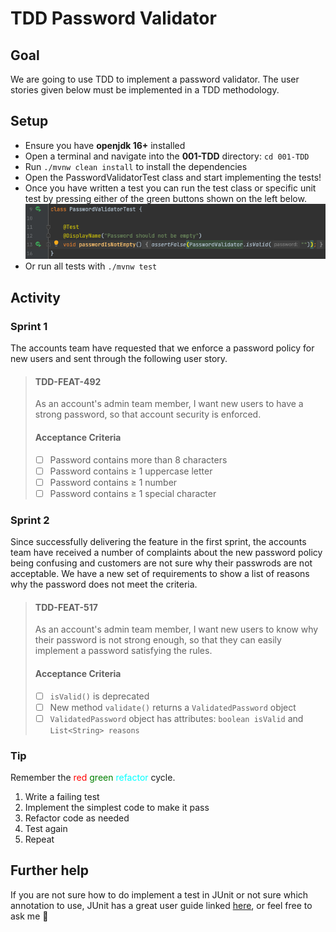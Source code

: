 # TDD Password Validator

## Goal 
We are going to use TDD to implement a password validator. The user stories given below must be implemented in a TDD methodology.

## Setup
- Ensure you have **openjdk 16+** installed
- Open a terminal and navigate into the **001-TDD** directory: `cd 001-TDD`
- Run `./mvnw clean install` to install the dependencies
- Open the PasswordValidatorTest class and start implementing the tests!
- Once you have written a test you can run the test class or specific unit test by pressing either of the green buttons shown on the left below.  
  ![Running tests](resources/runTests.png)
- Or run all tests with `./mvnw test`

## Activity

### Sprint 1
The accounts team have requested that we enforce a password policy for new users and sent through the following user story.  

> #### TDD-FEAT-492
> As an account's admin team member, I want new users to have a strong password, so that account security is enforced.  
> #### Acceptance Criteria
>- [ ] Password contains more than 8 characters
>- [ ] Password contains ≥ 1 uppercase letter
>- [ ] Password contains ≥ 1 number
>- [ ] Password contains ≥ 1 special character

### Sprint 2
Since successfully delivering the feature in the first sprint, the accounts team have received a number of complaints about the new password policy being confusing and customers are not sure why their passwrods are not acceptable. We have a new set of requirements to show a list of reasons why the password does not meet the criteria.

> #### TDD-FEAT-517
> As an account's admin team member, I want new users to know why their password is not strong enough, so that they can easily implement a password satisfying the rules.
> #### Acceptance Criteria
>- [ ] `isValid()` is deprecated
>- [ ] New method `validate()` returns a `ValidatedPassword` object
>- [ ] `ValidatedPassword` object has attributes: `boolean isValid` and `List<String> reasons`

### Tip
Remember the <span style="color:red">red</span> <span style="color:green">green</span> <span style="color:cyan">refactor</span> cycle.  
1. Write a failing test
2. Implement the simplest code to make it pass
3. Refactor code as needed
4. Test again
5. Repeat


## Further help
If you are not sure how to do implement a test in JUnit or not sure which annotation to use, JUnit has a great user guide linked [here](https://junit.org/junit5/docs/current/user-guide/#writing-tests), or feel free to ask me 🙂